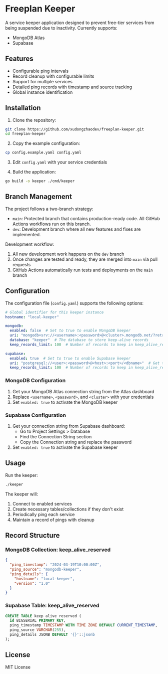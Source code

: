 # Freeplan Keeper

A service keeper application designed to prevent free-tier services from being suspended due to inactivity. Currently supports:
- MongoDB Atlas
- Supabase

## Features

- Configurable ping intervals
- Record cleanup with configurable limits
- Support for multiple services
- Detailed ping records with timestamp and source tracking
- Global instance identification

## Installation

1. Clone the repository:
```bash
git clone https://github.com/xudongzhaodev/freeplan-keeper.git
cd freeplan-keeper
```

2. Copy the example configuration:
```bash
cp config.example.yaml config.yaml
```

3. Edit `config.yaml` with your service credentials

4. Build the application:
```bash
go build -o keeper ./cmd/keeper
```

## Branch Management

The project follows a two-branch strategy:

- `main`: Protected branch that contains production-ready code. All GitHub Actions workflows run on this branch.
- `dev`: Development branch where all new features and fixes are implemented.

Development workflow:
1. All new development work happens on the `dev` branch
2. Once changes are tested and ready, they are merged into `main` via pull requests
3. GitHub Actions automatically run tests and deployments on the `main` branch

## Configuration

The configuration file (`config.yaml`) supports the following options:

```yaml
# Global identifier for this keeper instance
hostname: "local-keeper"

mongodb:
  enabled: false  # Set to true to enable MongoDB keeper
  uri: "mongodb+srv://<username>:<password>@<cluster>.mongodb.net/?retryWrites=true&w=majority"
  database: "keeper"  # The database to store keep-alive records
  keep_records_limit: 100  # Number of records to keep in keep_alive_reserved collection

supabase:
  enabled: true  # Set to true to enable Supabase keeper
  uri: "postgresql://<user>:<password>@<host>:<port>/<dbname>"  # Get this from Supabase connection string
  keep_records_limit: 100  # Number of records to keep in keep_alive_reserved table
```

### MongoDB Configuration

1. Get your MongoDB Atlas connection string from the Atlas dashboard
2. Replace `<username>`, `<password>`, and `<cluster>` with your credentials
3. Set `enabled: true` to activate the MongoDB keeper

### Supabase Configuration

1. Get your connection string from Supabase dashboard:
   - Go to Project Settings > Database
   - Find the Connection String section
   - Copy the Connection string and replace the password
2. Set `enabled: true` to activate the Supabase keeper

## Usage

Run the keeper:
```bash
./keeper
```

The keeper will:
1. Connect to enabled services
2. Create necessary tables/collections if they don't exist
3. Periodically ping each service
4. Maintain a record of pings with cleanup

## Record Structure

### MongoDB Collection: keep_alive_reserved
```json
{
  "ping_timestamp": "2024-03-19T10:00:00Z",
  "ping_source": "mongodb-keeper",
  "ping_details": {
    "hostname": "local-keeper",
    "version": "1.0"
  }
}
```

### Supabase Table: keep_alive_reserved
```sql
CREATE TABLE keep_alive_reserved (
  id BIGSERIAL PRIMARY KEY,
  ping_timestamp TIMESTAMP WITH TIME ZONE DEFAULT CURRENT_TIMESTAMP,
  ping_source VARCHAR(255),
  ping_details JSONB DEFAULT '{}'::jsonb
);
```

## License

MIT License

